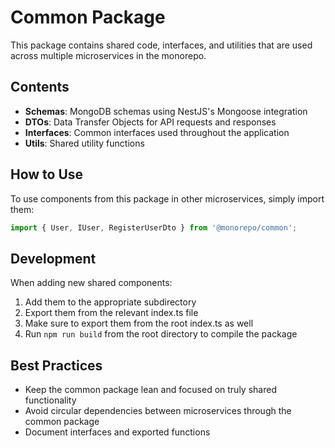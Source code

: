 # Common Package

This package contains shared code, interfaces, and utilities that are used across multiple microservices in the monorepo.

## Contents

- **Schemas**: MongoDB schemas using NestJS's Mongoose integration
- **DTOs**: Data Transfer Objects for API requests and responses
- **Interfaces**: Common interfaces used throughout the application
- **Utils**: Shared utility functions

## How to Use

To use components from this package in other microservices, simply import them:

```typescript
import { User, IUser, RegisterUserDto } from '@monorepo/common';
```

## Development

When adding new shared components:

1. Add them to the appropriate subdirectory
2. Export them from the relevant index.ts file
3. Make sure to export them from the root index.ts as well
4. Run `npm run build` from the root directory to compile the package

## Best Practices

- Keep the common package lean and focused on truly shared functionality
- Avoid circular dependencies between microservices through the common package
- Document interfaces and exported functions 